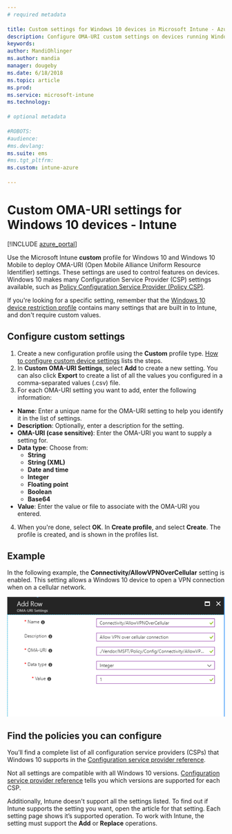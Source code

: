 ```yaml
---
# required metadata

title: Custom settings for Windows 10 devices in Microsoft Intune - Azure | Microsoft Docs
description: Configure OMA-URI custom settings on devices running Windows 10 using a custom profile in Microsoft Intune.
keywords:
author: MandiOhlinger
ms.author: mandia
manager: dougeby
ms.date: 6/18/2018
ms.topic: article
ms.prod:
ms.service: microsoft-intune
ms.technology:

# optional metadata

#ROBOTS:
#audience:
#ms.devlang:
ms.suite: ems
#ms.tgt_pltfrm:
ms.custom: intune-azure

---
```


# Custom OMA-URI settings for Windows 10 devices - Intune

[!INCLUDE [azure_portal](./includes/azure_portal.md)]

Use the Microsoft Intune **custom** profile for Windows 10 and Windows 10 Mobile to deploy OMA-URI (Open Mobile Alliance Uniform Resource Identifier) settings. These settings are used to control features on devices. Windows 10 makes many Configuration Service Provider (CSP) settings available, such as [Policy Configuration Service Provider (Policy CSP)](https://technet.microsoft.com/itpro/windows/manage/how-it-pros-can-use-configuration-service-providers).

If you're looking for a specific setting, remember that the [Windows 10 device restriction profile](device-restrictions-windows-10.md) contains many settings that are built in to Intune, and don't require custom values.

## Configure custom settings

1. Create a new configuration profile using the **Custom** profile type. [How to configure custom device settings](custom-settings-configure.md) lists the steps.
2. In **Custom OMA-URI Settings**, select **Add** to create a new setting. You can also click **Export** to create a list of all the values you configured in a comma-separated values (.csv) file.
3. For each OMA-URI setting you want to add, enter the following information:

- **Name**: Enter a unique name for the OMA-URI setting to help you identify it in the list of settings.
- **Description**: Optionally, enter a description for the setting.
- **OMA-URI (case sensitive)**: Enter the OMA-URI you want to supply a setting for.
- **Data type**: Choose from:
  - **String**
  - **String (XML)**
  - **Date and time**
  - **Integer**
  - **Floating point**
  - **Boolean**
  - **Base64**
- **Value**: Enter the value or file to associate with the OMA-URI you entered.

4. When you're done, select **OK**. In **Create profile**, and select **Create**. The profile is created, and is shown in the profiles list.

## Example
In the following example, the **Connectivity/AllowVPNOverCellular** setting is enabled. This setting allows a Windows 10 device to open a VPN connection when on a cellular network.

![Example of a custom policy containing VPN settings](./media/custom-policy-example.png)

## Find the policies you can configure

You’ll find a complete list of all configuration service providers (CSPs) that Windows 10 supports in the [Configuration service provider reference](https://msdn.microsoft.com/windows/hardware/commercialize/customize/mdm/configuration-service-provider-reference).

Not all settings are compatible with all Windows 10 versions. [Configuration service provider reference](https://msdn.microsoft.com/windows/hardware/commercialize/customize/mdm/configuration-service-provider-reference) tells you which versions are supported for each CSP.

Additionally, Intune doesn't support all the settings listed. To find out if Intune supports the setting you want, open the article for that setting. Each setting page shows it’s supported operation. To work with Intune, the setting must support the **Add** or **Replace** operations.
